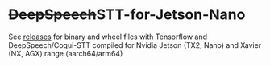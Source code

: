 # ~~DeepSpeech~~STT-for-Jetson-Nano
See [releases](https://github.com/domcross/DeepSpeech-for-Jetson-Nano/releases) for binary and wheel files with Tensorflow and DeepSpeech/Coqui-STT compiled for Nvidia Jetson (TX2, Nano) and Xavier (NX, AGX) range (aarch64/arm64)
